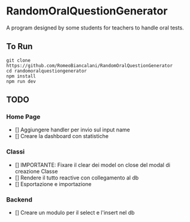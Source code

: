 # RandomOralQuestionGenerator
A program designed by some students for teachers to handle oral tests.

## To Run
```
git clone https://github.com/RomeoBiancalani/RandomOralQuestionGenerator
cd randomoralquestiongenerator
npm install
npm run dev
```

## TODO

### Home Page
- [] Aggiungere handler per invio sul input name
- [] Creare la dashboard con statistiche

### Classi
- [] IMPORTANTE: Fixare il clear dei model on close del modal di creazione Classe
- [] Rendere il tutto reactive con collegamento al db
- [] Esportazione e importazione

### Backend
- [] Creare un modulo per il select e l'insert nel db
